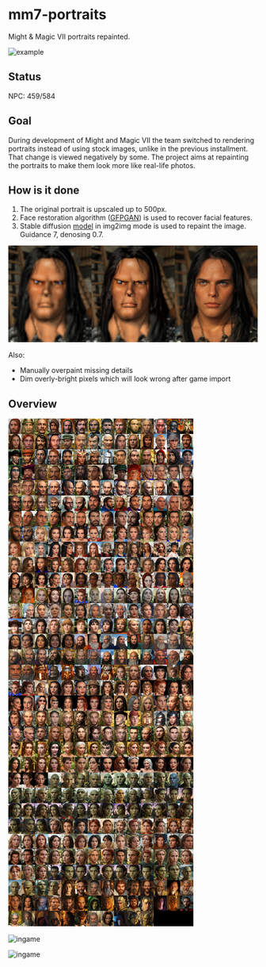 # mm7-portraits
Might &amp; Magic VII portraits repainted.

![example](example.jpg)

## Status

NPC: 459/584

## Goal

During development of Might and Magic VII the team switched to rendering portraits instead of using stock images, unlike in the previous installment.
That change is viewed negatively by some. The project aims at repainting the portraits to make them look more like real-life photos.

## How is it done

1. The original portrait is upscaled up to 500px.
2. Face restoration algorithm ([GFPGAN](https://github.com/TencentARC/GFPGAN)) is used to recover facial features.
3. Stable diffusion [model](https://civitai.com/models/372465/pony-realism) in img2img mode is used to repaint the image. Guidance 7, denosing 0.7.

![example2](example2.jpg)

Also:
- Manually overpaint missing details
- Dim overly-bright pixels which will look wrong after game import

## Overview

![overview](overview_v08.jpg)

![ingame](ingame1.jpg)

![ingame](ingame2.jpg)
